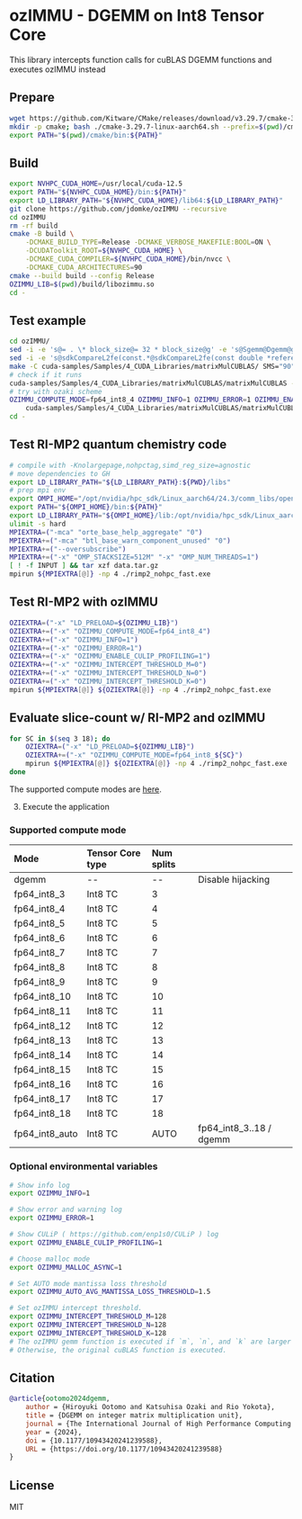 # ozIMMU - DGEMM on Int8 Tensor Core

This library intercepts function calls for cuBLAS DGEMM functions and executes ozIMMU instead

## Prepare
```bash
wget https://github.com/Kitware/CMake/releases/download/v3.29.7/cmake-3.29.7-linux-aarch64.sh
mkdir -p cmake; bash ./cmake-3.29.7-linux-aarch64.sh --prefix=$(pwd)/cmake --skip-license
export PATH="$(pwd)/cmake/bin:${PATH}"
```

## Build
```bash
export NVHPC_CUDA_HOME=/usr/local/cuda-12.5
export PATH="${NVHPC_CUDA_HOME}/bin:${PATH}"
export LD_LIBRARY_PATH="${NVHPC_CUDA_HOME}/lib64:${LD_LIBRARY_PATH}"
git clone https://github.com/jdomke/ozIMMU --recursive
cd ozIMMU
rm -rf build
cmake -B build \
    -DCMAKE_BUILD_TYPE=Release -DCMAKE_VERBOSE_MAKEFILE:BOOL=ON \
    -DCUDAToolkit_ROOT=${NVHPC_CUDA_HOME} \
    -DCMAKE_CUDA_COMPILER=${NVHPC_CUDA_HOME}/bin/nvcc \
    -DCMAKE_CUDA_ARCHITECTURES=90
cmake --build build --config Release
OZIMMU_LIB=$(pwd)/build/libozimmu.so
cd -
```

## Test example
```bash
cd ozIMMU/
sed -i -e 's@= . \* block_size@= 32 * block_size@g' -e 's@Sgemm@Dgemm@g' -e 's@float@double@g' -e 's@double msecTotal@float msecTotal@g' cuda-samples/Samples/4_CUDA_Libraries/matrixMulCUBLAS/matrixMulCUBLAS.cpp
sed -i -e 's@sdkCompareL2fe(const.*@sdkCompareL2fe(const double *reference, const double *data,@g' cuda-samples/Common/helper_image.h
make -C cuda-samples/Samples/4_CUDA_Libraries/matrixMulCUBLAS/ SMS="90"
# check if it runs
cuda-samples/Samples/4_CUDA_Libraries/matrixMulCUBLAS/matrixMulCUBLAS -device=0 -sizemult=1
# try with ozaki scheme
OZIMMU_COMPUTE_MODE=fp64_int8_4 OZIMMU_INFO=1 OZIMMU_ERROR=1 OZIMMU_ENABLE_CULIP_PROFILING=1 LD_PRELOAD=${OZIMMU_LIB} \
    cuda-samples/Samples/4_CUDA_Libraries/matrixMulCUBLAS/matrixMulCUBLAS -device=0 -sizemult=1
cd -
```

## Test RI-MP2 quantum chemistry code
```bash
# compile with -Knolargepage,nohpctag,simd_reg_size=agnostic
# move dependencies to GH
export LD_LIBRARY_PATH="${LD_LIBRARY_PATH}:${PWD}/libs"
# prep mpi env
export OMPI_HOME="/opt/nvidia/hpc_sdk/Linux_aarch64/24.3/comm_libs/openmpi/openmpi-3.1.5"
export PATH="${OMPI_HOME}/bin:${PATH}"
export LD_LIBRARY_PATH="${OMPI_HOME}/lib:/opt/nvidia/hpc_sdk/Linux_aarch64/24.3/compilers/lib:${LD_LIBRARY_PATH}"
ulimit -s hard
MPIEXTRA=("-mca" "orte_base_help_aggregate" "0")
MPIEXTRA+=("-mca" "btl_base_warn_component_unused" "0")
MPIEXTRA+=("--oversubscribe")
MPIEXTRA+=("-x" "OMP_STACKSIZE=512M" "-x" "OMP_NUM_THREADS=1")
[ ! -f INPUT ] && tar xzf data.tar.gz
mpirun ${MPIEXTRA[@]} -np 4 ./rimp2_nohpc_fast.exe
```

## Test RI-MP2 with ozIMMU
```bash
OZIEXTRA=("-x" "LD_PRELOAD=${OZIMMU_LIB}")
OZIEXTRA+=("-x" "OZIMMU_COMPUTE_MODE=fp64_int8_4")
OZIEXTRA+=("-x" "OZIMMU_INFO=1")
OZIEXTRA+=("-x" "OZIMMU_ERROR=1")
OZIEXTRA+=("-x" "OZIMMU_ENABLE_CULIP_PROFILING=1")
OZIEXTRA+=("-x" "OZIMMU_INTERCEPT_THRESHOLD_M=0")
OZIEXTRA+=("-x" "OZIMMU_INTERCEPT_THRESHOLD_N=0")
OZIEXTRA+=("-x" "OZIMMU_INTERCEPT_THRESHOLD_K=0")
mpirun ${MPIEXTRA[@]} ${OZIEXTRA[@]} -np 4 ./rimp2_nohpc_fast.exe
```

## Evaluate slice-count w/ RI-MP2 and ozIMMU
```bash
for SC in $(seq 3 18); do
    OZIEXTRA=("-x" "LD_PRELOAD=${OZIMMU_LIB}")
    OZIEXTRA+=("-x" "OZIMMU_COMPUTE_MODE=fp64_int8_${SC}")
    mpirun ${MPIEXTRA[@]} ${OZIEXTRA[@]} -np 4 ./rimp2_nohpc_fast.exe
done
```

The supported compute modes are [here](#supported-compute-mode).

3. Execute the application

### Supported compute mode
| Mode          | Tensor Core type | Num splits |                         |
|:--------------|:-----------------|:-----------|:------------------------|
|dgemm          | --               | --         | Disable hijacking       |
|fp64_int8_3    | Int8 TC          | 3          |                         |
|fp64_int8_4    | Int8 TC          | 4          |                         |
|fp64_int8_5    | Int8 TC          | 5          |                         |
|fp64_int8_6    | Int8 TC          | 6          |                         |
|fp64_int8_7    | Int8 TC          | 7          |                         |
|fp64_int8_8    | Int8 TC          | 8          |                         |
|fp64_int8_9    | Int8 TC          | 9          |                         |
|fp64_int8_10   | Int8 TC          | 10         |                         |
|fp64_int8_11   | Int8 TC          | 11         |                         |
|fp64_int8_12   | Int8 TC          | 12         |                         |
|fp64_int8_13   | Int8 TC          | 13         |                         |
|fp64_int8_14   | Int8 TC          | 14         |                         |
|fp64_int8_15   | Int8 TC          | 15         |                         |
|fp64_int8_16   | Int8 TC          | 16         |                         |
|fp64_int8_17   | Int8 TC          | 17         |                         |
|fp64_int8_18   | Int8 TC          | 18         |                         |
|fp64_int8_auto | Int8 TC          | AUTO       | fp64_int8_3..18 / dgemm |


### Optional environmental variables
```bash
# Show info log
export OZIMMU_INFO=1

# Show error and warning log
export OZIMMU_ERROR=1

# Show CULiP ( https://github.com/enp1s0/CULiP ) log
export OZIMMU_ENABLE_CULIP_PROFILING=1

# Choose malloc mode
export OZIMMU_MALLOC_ASYNC=1

# Set AUTO mode mantissa loss threshold
export OZIMMU_AUTO_AVG_MANTISSA_LOSS_THRESHOLD=1.5

# Set ozIMMU intercept threshold.
export OZIMMU_INTERCEPT_THRESHOLD_M=128
export OZIMMU_INTERCEPT_THRESHOLD_N=128
export OZIMMU_INTERCEPT_THRESHOLD_K=128
# The ozIMMU gemm function is executed if `m`, `n`, and `k` are larger or equal to `OZIMMU_INTERCEPT_THRESHOLD_M`, `N`, and `K`.
# Otherwise, the original cuBLAS function is executed.
```

## Citation
```bibtex
@article{ootomo2024dgemm,
    author = {Hiroyuki Ootomo and Katsuhisa Ozaki and Rio Yokota},
    title = {DGEMM on integer matrix multiplication unit},
    journal = {The International Journal of High Performance Computing Applications},
    year = {2024},
    doi = {10.1177/10943420241239588},
    URL = {https://doi.org/10.1177/10943420241239588}
}
```

## License
MIT
